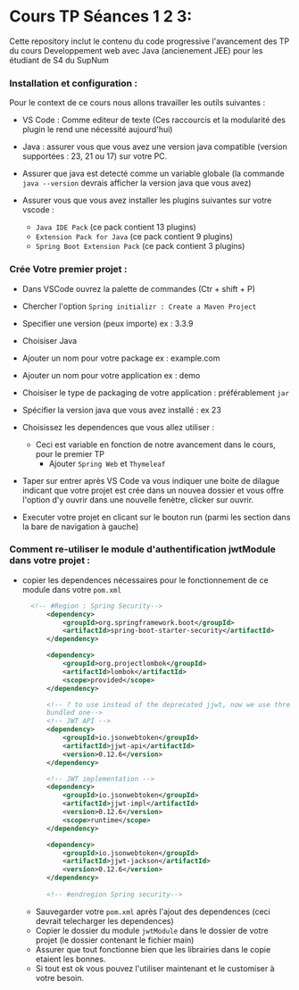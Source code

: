 # Cours TP Séances 1 2 3:
Cette repository inclut le contenu du code progressive l'avancement des TP du cours Developpement web avec Java (ancienement JEE) pour les étudiant de S4 du SupNum

### Installation et configuration : 
Pour le context de ce cours nous allons travailler les outils suivantes : 
* VS Code : Comme editeur de texte (Ces raccourcis et la modularité des plugin le rend une nécessité aujourd'hui)
* Java : assurer vous que vous avez une version java compatible (version supportées : 23, 21 ou 17) sur votre PC.
* Assurer que java est detecté comme un variable globale (la commande `java --version` devrais afficher la version java que vous avez)

* Assurer vous que vous avez installer les plugins suivantes sur votre vscode : 
  * `Java IDE Pack` (ce pack contient 13 plugins)
  * `Extension Pack for Java`  (ce pack contient 9 plugins)
  * `Spring Boot Extension Pack`  (ce pack contient 3 plugins)

### Crée Votre premier projet : 

* Dans VSCode ouvrez la palette de commandes (Ctr + shift + P)
* Chercher l'option `Spring initializr : Create a Maven Project`
* Specifier une version (peux importe) ex : 3.3.9
* Choisiser Java
* Ajouter un nom pour votre package ex : example.com
* Ajouter un nom pour votre application ex : demo
* Choisiser le type de packaging de votre application : préférablement `jar`
* Spécifier la version java que vous avez installé : ex 23
* Choisissez les dependences que vous allez utiliser : 
  * Ceci est variable en fonction de notre avancement dans le cours, pour le premier TP
    * Ajouter `Spring Web` et `Thymeleaf`
* Taper sur entrer après VS Code va vous indiquer une boite de dilague indicant que votre projet est crée dans un nouvea dossier et vous offre l'option d'y ouvrir dans une nouvelle fenètre, clicker sur ouvrir.

* Executer votre projet en clicant sur le bouton run (parmi les section dans la bare de navigation à gauche)

### Comment re-utiliser le module d'authentification jwtModule dans votre projet :
* copier les dependences nécessaires pour le fonctionnement de ce module  dans votre `pom.xml`
  ```xml
    <!-- #Region : Spring Security-->
		<dependency>
			<groupId>org.springframework.boot</groupId>
			<artifactId>spring-boot-starter-security</artifactId>
		</dependency>

		<dependency>
			<groupId>org.projectlombok</groupId>
			<artifactId>lombok</artifactId>
			<scope>provided</scope>
		</dependency>

		<!-- ? to use instead of the deprecated jjwt, now we use three dependcies instead of the one
		bundled one-->
		<!-- JWT API -->
		<dependency>
			<groupId>io.jsonwebtoken</groupId>
			<artifactId>jjwt-api</artifactId>
			<version>0.12.6</version>
		</dependency>

		<!-- JWT implementation -->
		<dependency>
			<groupId>io.jsonwebtoken</groupId>
			<artifactId>jjwt-impl</artifactId>
			<version>0.12.6</version>
			<scope>runtime</scope>
		</dependency>

		<dependency>
			<groupId>io.jsonwebtoken</groupId>
			<artifactId>jjwt-jackson</artifactId>
			<version>0.12.6</version>
		</dependency>
		
		<!-- #endregion Spring security-->
  ```

  * Sauvegarder votre `pom.xml` après l'ajout des dependences (ceci devrait telecharger les dependences)
  * Copier le dossier du module `jwtModule` dans le dossier de votre projet (le dossier contenant le fichier main)
  * Assurer que tout fonctionne bien que les librairies dans le copie etaient les bonnes.
  * Si tout est ok vous pouvez l'utiliser maintenant et le customiser à votre besoin.
  
